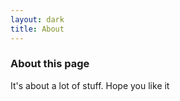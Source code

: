 ```yaml
---
layout: dark
title: About
---
```



### About this page
It's about a lot of stuff. Hope you like it
